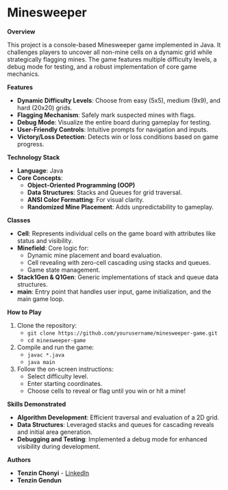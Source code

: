 # Minesweeper

**Overview**

This project is a console-based Minesweeper game implemented in Java. It challenges players to uncover all non-mine cells on a dynamic grid while strategically flagging mines. The game features multiple difficulty levels, a debug mode for testing, and a robust implementation of core game mechanics.

**Features**
- **Dynamic Difficulty Levels**: Choose from easy (5x5), medium (9x9), and hard (20x20) grids.
- **Flagging Mechanism**: Safely mark suspected mines with flags.
- **Debug Mode**: Visualize the entire board during gameplay for testing.
- **User-Friendly Controls**: Intuitive prompts for navigation and inputs.
- **Victory/Loss Detection**: Detects win or loss conditions based on game progress. 

**Technology Stack**
- **Language**: Java
- **Core Concepts**:
  - **Object-Oriented Programming (OOP)**
  - **Data Structures**: Stacks and Queues for grid traversal.
  - **ANSI Color Formatting**: For visual clarity.
  - **Randomized Mine Placement**: Adds unpredictability to gameplay.

**Classes**
- **Cell**: Represents individual cells on the game board with attributes like status and visibility.
- **Minefield**: Core logic for:
  - Dynamic mine placement and board evaluation.
  - Cell revealing with zero-cell cascading using stacks and queues.
  - Game state management.
- **Stack1Gen & Q1Gen**: Generic implementations of stack and queue data structures.
- **main**: Entry point that handles user input, game initialization, and the main game loop.

**How to Play**
1. Clone the repository:
   - `git clone https://github.com/yourusername/minesweeper-game.git`
   - `cd minesweeper-game`
2. Compile and run the game:
   - `javac *.java`
   - `java main`
3. Follow the on-screen instructions:
   - Select difficulty level.
   - Enter starting coordinates.
   - Choose cells to reveal or flag until you win or hit a mine!

**Skills Demonstrated**
- **Algorithm Development**: Efficient traversal and evaluation of a 2D grid.
- **Data Structures**: Leveraged stacks and queues for cascading reveals and initial area generation.
- **Debugging and Testing**: Implemented a debug mode for enhanced visibility during development.

**Authors**
- **Tenzin Chonyi** - [LinkedIn](https://www.linkedin.com/in/tenzin-chonyi-871863252)
- **Tenzin Gendun**
